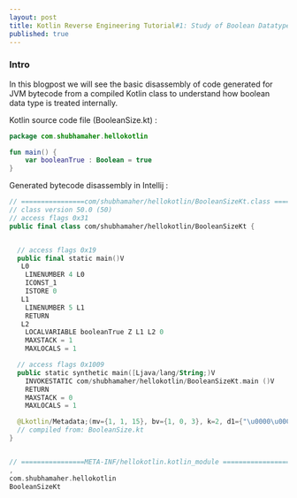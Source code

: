 ```yaml
---
layout: post
title: Kotlin Reverse Engineering Tutorial#1: Study of Boolean Datatype Size
published: true
---
```


### Intro

In this blogpost we will see the basic disassembly of code generated for JVM bytecode from a compiled Kotlin class to understand how boolean data type is treated internally.   

Kotlin source code file (BooleanSize.kt) : 
```kotlin
package com.shubhamaher.hellokotlin

fun main() {
    var booleanTrue : Boolean = true
}
```

Generated bytecode disassembly in Intellij : 
```kotlin
// ================com/shubhamaher/hellokotlin/BooleanSizeKt.class =================
// class version 50.0 (50)
// access flags 0x31
public final class com/shubhamaher/hellokotlin/BooleanSizeKt {


  // access flags 0x19
  public final static main()V
   L0
    LINENUMBER 4 L0
    ICONST_1
    ISTORE 0
   L1
    LINENUMBER 5 L1
    RETURN
   L2
    LOCALVARIABLE booleanTrue Z L1 L2 0
    MAXSTACK = 1
    MAXLOCALS = 1

  // access flags 0x1009
  public static synthetic main([Ljava/lang/String;)V
    INVOKESTATIC com/shubhamaher/hellokotlin/BooleanSizeKt.main ()V
    RETURN
    MAXSTACK = 0
    MAXLOCALS = 1

  @Lkotlin/Metadata;(mv={1, 1, 15}, bv={1, 0, 3}, k=2, d1={"\u0000\u0008\n\u0000\n\u0002\u0010\u0002\n\u0000\u001a\u0006\u0010\u0000\u001a\u00020\u0001\u00a8\u0006\u0002"}, d2={"main", "", "hellokotlin"})
  // compiled from: BooleanSize.kt
}


// ================META-INF/hellokotlin.kotlin_module =================
,
com.shubhamaher.hellokotlin
BooleanSizeKt
```
